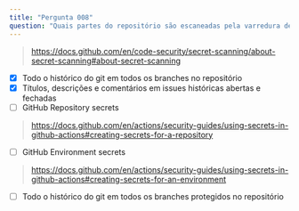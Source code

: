 ```yaml
---
title: "Pergunta 008"
question: "Quais partes do repositório são escaneadas pela varredura de segredos? (Escolha duas.)"
---
```



> https://docs.github.com/en/code-security/secret-scanning/about-secret-scanning#about-secret-scanning
- [x] Todo o histórico do git em todos os branches no repositório
- [x] Títulos, descrições e comentários em issues históricas abertas e fechadas
- [ ] GitHub Repository secrets
> https://docs.github.com/en/actions/security-guides/using-secrets-in-github-actions#creating-secrets-for-a-repository
- [ ] GitHub Environment secrets
> https://docs.github.com/en/actions/security-guides/using-secrets-in-github-actions#creating-secrets-for-an-environment
- [ ] Todo o histórico do git em todos os branches protegidos no repositório

